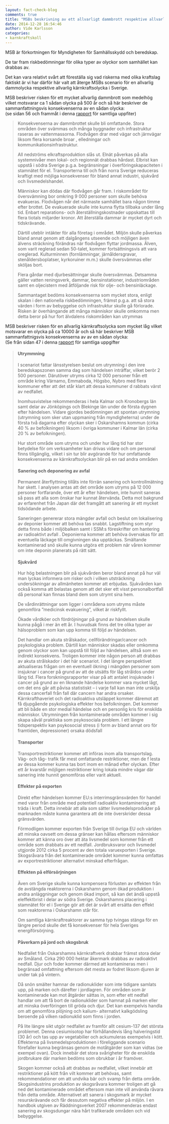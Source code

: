 ```yaml
---
layout: fact-check-blog
comments: true
title: "MSBs beskrivning av ett allvarligt dammbrott respektive allvarlig kärnkraftsolycka i Sverige"
date: 2014-12-28 16:54:46
author: Vide Karlsson
categories:
- karnkraftskoll
---
```

<p>MSB är förkortningen för Myndigheten för Samhällsskydd och beredskap.</p>
<p>De tar fram riskbedömningar för olika typer av olyckor som samhället kan drabbas av.</p>
<p>Det kan vara relativt svårt att föreställa sig vad riskerna med olika kraftslag faktiskt är vi har därför här valt att återge MSBs scenario för en allvarlig dammolycka respektive allvarlig kärnkraftsolycka i Sverige.</p>
<p>MSB beskriver risken för ett mycket allvarlig dammbrott som medelhög vilket motsvarar ca 1 sådan olycka på 500 år och så här beskriver de sammanfattningsvis konsekvenserna av en sådan olycka:<br>
	(se sidan 56 och frammåt i denna <a href="https://www.msb.se/RibData/Filer/pdf/26561.pdf">rapport</a> för samtliga uppfiter)</p>
<blockquote>
<p>Konsekvenserna av dammbrottet skulle bli omfattande. Stora områden över
svämmas och många byggnader och infrastruktur raseras av vattenmassorna. 
Flodvågen drar med vägar och järnvägar liksom flera korsande broar
, elledningar och kommunikationsinfrastruktur.</p>
<p>All nedströms elkraftsproduktion slås ut. Elnät påverkas på alla systemnivåer men lokal- och regionnät drabbas hårdast. 
Elbrist kan uppstå i södra Sverige p.g.a. begränsningar i överföringskapaciteten i stamnätet för el. Transporterna till och från norra Sverige reduceras kraftigt med möjliga konsekvenser för bland annat industri, sjukvård och livsmedelshandel.</p>
<p> 
Människor kan dödas där flodvågen går fram. I riskområdet för översvämning bor omkring 9 000 personer som skulle behöva evakueras. Flodvågen når det närmaste samhället bara någon timme efter brottet. De evakuerade skulle inte kunna flytta tillbaka under lång tid. Enbart reparations- och återställningskostnader uppskattas till flera tiotals miljarder kronor. Att återställa dammar är mycket 
dyrt och tidskrävande. </p>
<p>Därtill uteblir intäkter för alla företag i området. Miljön skulle påverkas bland annat genom att dalgångens utseende och möjligen 
även älvens sträckning förändras när flodvågen flyttar jordmassa. Älven, som 
varit reglerad sedan 50-talet, kommer fortsättningsvis att vara oreglerad. Kulturminnen (fornlämningar, järnåldersgravar, stenåldersboplatser, kyrkoruiner m.m.) skulle översvämmas eller sköljas bort.</p>
<p>Flera gårdar med djurbesättningar skulle översvämmas. Detsamma gäller vatten reningsverk, dammar, bensinstationer, industriområden samt en oljecistern med åtföljande risk för olje- och bensinläckage. </p> <p>
Sammantaget bedöms konsekvenserna som mycket stora, enligt skalan i den 
nationella riskbedömningen, främst p.g.a. att så stora värden i form av bebyggelse och infrastruktur skulle gå förlorade. Risken är överhängande att många människor skulle omkomma men detta beror på hur fort älvdalens riskområden 
kan utrymmas</p></blockquote>
<p>MSB beskriver risken för en allvarlig kärnkraftsolycka som mycket låg vilket motsvarar en olycka på ca 10000 år och så här beskriver MSB sammanfattnigsvis konsekvenserna av av en sådan olycka:<br>(Se från sidan 47 i denna <a href="https://www.msb.se/RibData/Filer/pdf/27331.pdf">rapport</a> för samtliga uppgifter</p>
<blockquote><h4>Utrymmning</h4><p>I scenariot fattar länsstyrelsen beslut om utrymning i den inre beredskapszonen 
samma dag som händelsen inträffar, vilket berör 2 500 personer. Därutöver utryms 
cirka 12 000 personer från ett område kring Värnamo, Emmaboda, Högsbo, Nybro 
med flera kommuner efter att det står klart att dessa kommuner d
rabbats värst av nedfallet. </p>
<p>Inomhusvistelse rekommenderas i hela Kalmar och Kronobergs län samt 
delar av Jönköpings och Blekinge län under de första dygnen efter händelsen.
Vidare gjordes bedömningen att spontan utrymning (utrymning som sker utan 
uppmaning från myndigheterna) under de första två dagarna efter olyckan sker i 
Oskarshamns kommun (cirka 40 % av befolkningen) liksom i övriga kommuner i 
Kalmar län (cirka 20 % av befolkningen).</p>
<p>Hur stort område som utryms och under hur lång tid har stor betydelse för om 
verksamheter kan drivas vidare och om personal finns tillgänglig, vilket i sin tur 
blir avgörande för hur omfattande konsekvenserna av kärnkraftsolyckan blir på 
en rad andra områden<p>
<h4>Sanering och deponering av avfal</h4>
<p>Permanent återflyttning tillåts inte förrän sanering och kontrollmätning har skett. 
I analysen antas att det område som utryms på 12 000 personer fortfarande, över 
ett år efter händelsen, inte hunnit saneras så pass att alla som önskar har kunnat 
återvända. Detta mot bakgrund av erfarenhet från Japan där det framgått att sanering är ett mycket tidsödande arbete.
</p>
<p>
Saneringen genererar stora mängder avfall och beslut om lokalisering av deponier 
kommer att behöva tas snabbt. Lagstiftning som styr detta finns både i miljöbalken
samt i SSM:s föreskrifter om hantering av radioaktivt avfall
. Deponierna kommer att behöva övervakas för att eventuella läckage till omgivningen ska upptäckas. 
Smältande kontaminerad snö skulle kunna utgöra ett problem när våren kommer 
om inte deponin planerats på rätt sätt.</p>
<h4>Sjukvård</h4>
<p>Hur hög belastningen blir på sjukvården beror bland annat på hur väl man lyckas 
informera om risker och i vilken utsträckning undersökningar av allmänheten 
kommer att erbjudas. Sjukvården kan också komma att belastas genom att det 
sker ett visst personalbortfall då personal kan finnas bland dem som utrymt sina 
hem.</p>
<p>
De vårdinrättningar som ligger i områdena som utryms måste genomföra 
”medicinsk evakuering”, vilket är riskfyllt.</p>
<p>Ökade vårdköer och fördröjningar 
på grund av händelsen skulle kunna pågå i mer än ett år.
I huvudsak finns det tre olika typer av hälsoproblem som kan upp
komma till följd av händelsen. </p>
<p>Det handlar om akuta strålskador, cellförändringar/cancer och psykologiska problem. Därtill kan människor skadas eller omkomma genom 
olyckor som kan uppstå till följd av händelsen, alltså som en indirekt konsekvens. Troligen kommer inte någon person att drabbas av akuta strålskador i det här scenariot. I det längre perspektivet aktualiseras frågan om en eventuell ökning 
i mängden personer som insjuknar i cancer på grund av att de utsätts för låg stråldos under lång tid. Flera forskningsrapporter visar på att antalet insjuknade i cancer på grund av en liknande händelse kommer vara mycket lågt,
om det ens går att påvisa statistiskt – i varje fall kan man inte urskilja dessa cancerfall 
från fall där cancern har andra orsaker. Kärnkrafthaveriet och det radioaktiva 
utsläppet kommer däremot att få djupgående psykologiska effekter hos befolkningen. Det kommer att bli både en stor medial händelse och en personlig kris 
för enskilda människor. Utrymningen från kontaminerade områden kommer i 
sig skapa såväl praktiska som psykosociala problem. I ett längre tidsperspektiv 
kan psykosocial stress (i form av bland annat oro för framtiden, depressioner) 
orsaka dödsfall</p>
<h4>Transporter</h4>
<p>Transportrestriktioner kommer att införas inom alla transportslag. Väg- och tåg-
trafik får mest omfattande restriktioner, men de f lesta av dessa kommer kunna tas 
bort inom en månad efter olyckan. Efter ett år kvarstår möjligen restriktioner kring 
lokala mindre vägar där sanering inte hunnit genomföras eller varit aktuell.</p>
<h4>Effekter på exporten</h4>
<p>Direkt efter händelsen kommer EU:s interrimsgränsvärden för handel med varor 
från område med potentiell radioaktiv kontaminering att träda i kraft. Detta 
innebär att alla som sätter livsmedelsprodukter på marknaden måste kunna 
garantera att de inte överskrider dessa gränsvärden.</p>
<p>
Förmodligen kommer exporten från Sverige till övriga EU och världen att minska 
oavsett om dessa gränser kan hållas eftersom människor kommer att känna oro 
över att äta livsmedel som kommer från ett område som drabbats av ett nedfall. 
Jordbruksvaror och livsmedel utgjorde 2012 cirka 5 procent av den totala varuexporten i Sverige.
Skogsråvara från det kontaminerade området kommer kunna omfattas av exportrestriktioner alternativt minskad efterfrågan.</p>
<h4>Effekten på elförsörjningen</h4>
<p>Även om Sverige skulle kunna kompensera förlusten av effekten från de avstängda reaktorerna i Oskarshamn genom ökad produktion i andra anläggningar och genom ökad import, så kan det ändå uppstå eleffektbrist i delar av södra Sverige. 
Oskarshamns placering i stamnätet för el i Sverige gör att det är svårt att ersätta 
den effekt som reaktorerna i Oskarshamn står för.</p>
<p>Om  samtliga kärnkraftreaktorer av samma typ tvingas stänga för en längre period 
skulle det få konsekvenser för hela Sveriges energiförsörjning.</p>
<h4>Påverkarn på jord och skogsbruk</h4>
<p>Nedfallet från Oskarshamns kärnkraftverk drabbar främst stora delar av Småland. Cirka 290 000 hektar åkermark drabbas av radioaktivt nedfall. Djur och foder kommer därmed att kontamineras men i begränsad omfattning eftersom 
det mesta av fodret liksom djuren är under tak på vintern.</p>
<p>Då snön smälter hamnar de radionuklider som inte tidigare samlats upp, på 
marken och därefter i jordlagren. För områden som är kontaminerade kan mot åtgärder sättas in, som efter ett nedfall handlar om att få bort de radionuklider som hamnat på marken eller att minska överföringen till gröda och djur. Det 
kan exempelvis handla om att genomföra plöjning och kalium- alternativt kalkgödsling beroende på vilken radionuklid som finns i jorden.
</p>
<p>På lite längre sikt utgör nedfallet av framför allt cesium-137 det största problemet. Denna cesiumisotop har förhållandevis lång halveringstid (30 år) och tas upp av vegetabilier och ackumuleras exempelvis i kött.
Effekterna på livsmedelsproduktionen i föreliggande scenario förefaller kunna begränsas genom de motåtgärder 
som kan vidtas (se exempel ovan). Dock innebär det stora svårigheter för de enskilda 
jordbrukare där marken bedöms som obrukbar i år framöver.</p>
<p>
Skogen kommer också att drabbas av nedfallet, vilket innebär att restriktioner 
på kött från vilt kommer att behövas, samt rekommendationer om att undvika 
bär och svamp från detta område. Skogsindustrins produktion av skogsråvara 
kommer troligen att gå ned det kontaminerade området eftersom man inte vill 
använda råvara från detta område. Alternativet att sanera i skogsmark är mycket 
resurskrävande och får dessutom negativa effekter på miljön. I en handbok utgiven 
av Räddningsverket 2007 rekommenderas endast sanering av skogsdungar nära 
hårt trafikerade områden och vid bebyggelse.</p>
</blockquote>


